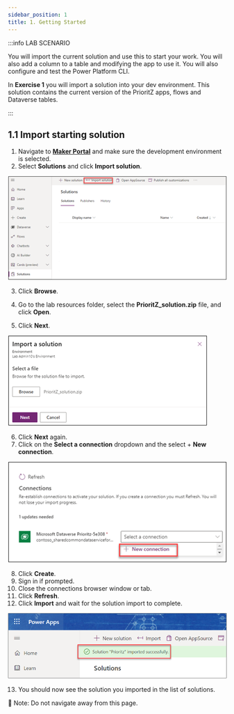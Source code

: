 ```yaml
---
sidebar_position: 1
title: 1. Getting Started
---
```


:::info LAB SCENARIO

You will import the current solution and use this to start your work. You will also add a column to a table and modifying the app to use it. You will also configure and test the Power Platform CLI.

In **Exercise 1** you will import a solution into your dev environment.  This solution contains the current version of the PrioritZ apps, flows and Dataverse tables.

:::

## 1.1 Import starting solution

1. Navigate to [**Maker Portal**](https://aka.ms/lowcode-february/makerportal) and make sure the development environment is selected.
2. Select **Solutions** and click **Import solution**.


![Lab-01 Image](./img/lab01-01.png)

3.	Click **Browse**.
4.	Go to the lab resources folder, select the **PrioritZ_solution.zip** file, and click **Open**.

5.	Click **Next**.


![Lab-01 Image](./img/lab01-02.png)

6.	Click **Next** again.
7.	Click on the **Select a connection** dropdown and the select + **New connection**.


![Lab-01 Image](./img/lab01-03.png)

8.	Click **Create**.
9.	Sign in if prompted.
10.	Close the connections browser window or tab.
11.	Click **Refresh**.
12.	Click **Import** and wait for the solution import to complete.



![Lab-01 Image](./img/lab01-04.png) 

13.	You should now see the solution you imported in the list of solutions.

🚨 Note: Do not navigate away from this page.
